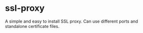 # ssl-proxy
A simple and easy to install SSL proxy. Can use different ports and standalone certificate files.
